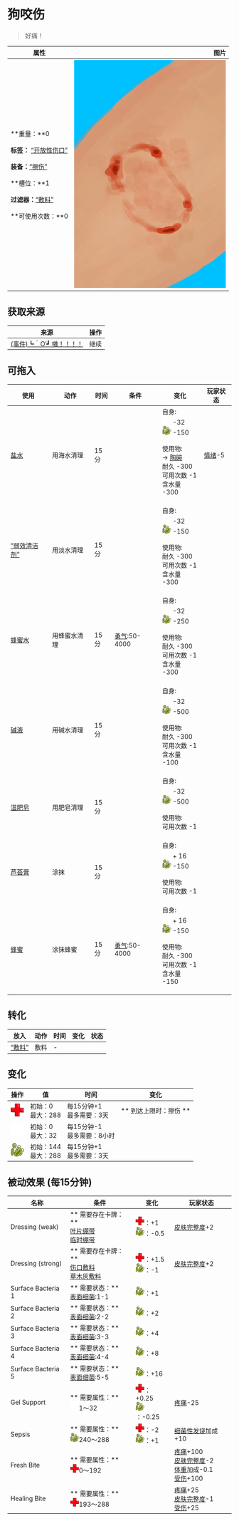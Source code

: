 # 狗咬伤  
> 好痛！  
  
  属性  |   图片   
 ----  |  ----:   
 **重量：**0<br><br>**标签：**	[“开放性伤口”](tag_OpenWound.md)<br><br>**装备：**[“擦伤”](eTag_WAbrasion.md)<br><br>**槽位：**1<br><br>**过滤器：**[“敷料”](tag_Dressing.md)<br><br>**可使用次数：**0  |  ![](Sprite/MacaqueBite.png)   
  
## 获取来源  
来源  |  操作  
----  |  ----  
[(事件)┗｀O′┛ 嗷！！！！](Event_DogFriendAnger.md)  |  继续  
## 可拖入  
使用  |  动作  |  时间  |  条件  |  变化  |  玩家状态  
----  |  ----  |  ----  |  ----  |  ----  |  ----  
[盐水](LQ_WaterSalt.md)  |  用海水清理  |  15分  |    |  自身:<br><img decoding="async" src="Sprite/DressingApplied.png" style="width:20px;">  -32<br><img decoding="async" src="Sprite/Bacteria.png" style="width:20px;">  -150<br><br>使用物:<br>→ [陶碗](ClayBowl.md)<br>耐久  -300<br>可用次数  -1<br>含水量  -300<br><br>  |  [情绪](Morale.md)-5  
[“弱效清洁剂”](tag_CleanerWeak.md)  |  用淡水清理  |  15分  |    |  自身:<br><img decoding="async" src="Sprite/DressingApplied.png" style="width:20px;">  -32<br><img decoding="async" src="Sprite/Bacteria.png" style="width:20px;">  -150<br><br>使用物:<br>耐久  -300<br>可用次数  -1<br>含水量  -300<br><br>  |    
[蜂蜜水](LQ_HoneyWater.md)  |  用蜂蜜水清理  |  15分  |  [勇气](Courage.md):50-4000  |  自身:<br><img decoding="async" src="Sprite/DressingApplied.png" style="width:20px;">  -32<br><img decoding="async" src="Sprite/Bacteria.png" style="width:20px;">  -250<br><br>使用物:<br>耐久  -300<br>可用次数  -1<br>含水量  -300<br><br>  |    
[碱液](LQ_Lye.md)  |  用碱水清理  |  15分  |    |  自身:<br><img decoding="async" src="Sprite/DressingApplied.png" style="width:20px;">  -32<br><img decoding="async" src="Sprite/Bacteria.png" style="width:20px;">  -500<br><br>使用物:<br>耐久  -300<br>可用次数  -1<br>含水量  -100<br><br>  |    
[湿肥皂](SoapWet.md)  |  用肥皂清理  |  15分  |    |  自身:<br><img decoding="async" src="Sprite/DressingApplied.png" style="width:20px;">  -32<br><img decoding="async" src="Sprite/Bacteria.png" style="width:20px;">  -500<br><br>使用物:<br>可用次数  -1<br><br>  |    
[芦荟膏](AloeVeraGel.md)  |  涂抹  |  15分  |    |  自身:<br><img decoding="async" src="Sprite/DressingApplied.png" style="width:20px;"> + 16<br><img decoding="async" src="Sprite/Bacteria.png" style="width:20px;">  -150<br><br>使用物:<br>可用次数  -1<br><br>  |    
[蜂蜜](LQ_Honey.md)  |  涂抹蜂蜜  |  15分  |  [勇气](Courage.md):50-4000  |  自身:<br><img decoding="async" src="Sprite/DressingApplied.png" style="width:20px;"> + 16<br><img decoding="async" src="Sprite/Bacteria.png" style="width:20px;">  -150<br><br>使用物:<br>耐久  -300<br>可用次数  -1<br>含水量  -150<br><br>  |    
## 转化  
放入  |  动作  |  时间  |  变化  |  状态  
----  |  ----  |  ----  |  ----  |  ----  
[“敷料”](tag_Dressing.md)  |  敷料  |  -  |    |    
## 变化   
操作  |  值  |  时间  |  变化  
----  |  ----  |  ----  |  ----  
<img decoding="async" src="Sprite/Health.png" style="width:30px;">  |  初始：0<br>最大：288  |  每15分钟+1<br>最多需要：3天  |  ** 到达上限时：擦伤 **  
<img decoding="async" src="Sprite/DressingApplied.png" style="width:30px;">  |  初始：0<br>最大：32  |  每15分钟-1<br>最多需要：8小时  |    
<img decoding="async" src="Sprite/Bacteria.png" style="width:30px;">  |  初始：144<br>最大：288  |  每15分钟+1<br>最多需要：3天  |    
## 被动效果 (每15分钟)  
名称  |  条件  |  变化  |  玩家状态  
----  |  ----  |  ----  |  ----  
Dressing (weak)  |  ** 需要存在卡牌：**<br>[叶片绷带](LeafDressing.md)<br>[临时绷带](ImprovisedDressing.md)  |  <img decoding="async" src="Sprite/Health.png" style="width:20px;">：+1<br><img decoding="async" src="Sprite/Bacteria.png" style="width:20px;">：-0.5  |  [皮肤完整度](SkinIntegrity.md)+2  
Dressing (strong)  |  ** 需要存在卡牌：**<br>[伤口敷料](WoundDressing.md)<br>[草木灰敷料](AshDressing.md)  |  <img decoding="async" src="Sprite/Health.png" style="width:20px;">：+1.5<br><img decoding="async" src="Sprite/Bacteria.png" style="width:20px;">：-1  |  [皮肤完整度](SkinIntegrity.md)+2  
Surface Bacteria 1  |  ** 需要状态：**<br>[表面细菌](BacteriaSurface.md):1-1  |  <img decoding="async" src="Sprite/Bacteria.png" style="width:20px;">：+1  |    
Surface Bacteria 2  |  ** 需要状态：**<br>[表面细菌](BacteriaSurface.md):2-2  |  <img decoding="async" src="Sprite/Bacteria.png" style="width:20px;">：+2  |    
Surface Bacteria 3  |  ** 需要状态：**<br>[表面细菌](BacteriaSurface.md):3-3  |  <img decoding="async" src="Sprite/Bacteria.png" style="width:20px;">：+4  |    
Surface Bacteria 4  |  ** 需要状态：**<br>[表面细菌](BacteriaSurface.md):4-4  |  <img decoding="async" src="Sprite/Bacteria.png" style="width:20px;">：+8  |    
Surface Bacteria 5  |  ** 需要状态：**<br>[表面细菌](BacteriaSurface.md):5-5  |  <img decoding="async" src="Sprite/Bacteria.png" style="width:20px;">：+16  |    
Gel Support  |  ** 需要属性：**<br><img decoding="async" src="Sprite/DressingApplied.png" style="width:20px;">1～32  |  <img decoding="async" src="Sprite/Health.png" style="width:20px;">：+0.25<br><img decoding="async" src="Sprite/Bacteria.png" style="width:20px;">：-0.25  |  [疼痛](Pain.md)-25  
Sepsis  |  ** 需要属性：**<br><img decoding="async" src="Sprite/Bacteria.png" style="width:20px;">240～288  |  <img decoding="async" src="Sprite/Health.png" style="width:20px;">：-2<br><img decoding="async" src="Sprite/Bacteria.png" style="width:20px;">：+1  |  [细菌性发烧](BacteriaFever.md)加成+10  
Fresh Bite  |  ** 需要属性：**<br><img decoding="async" src="Sprite/Health.png" style="width:20px;">0～192  |    |  [疼痛](Pain.md)+100<br>[皮肤完整度](SkinIntegrity.md)-2<br>[体重](Weight.md)加成-0.1<br>[受伤](Wounds.md)+100  
Healing Bite  |  ** 需要属性：**<br><img decoding="async" src="Sprite/Health.png" style="width:20px;">193～288  |    |  [疼痛](Pain.md)+25<br>[皮肤完整度](SkinIntegrity.md)-1<br>[受伤](Wounds.md)+25  
